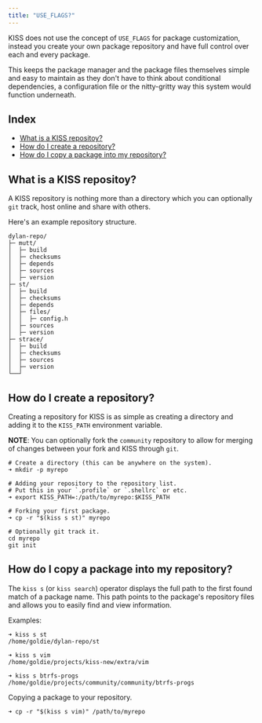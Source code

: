 ```yaml
---
title: "USE_FLAGS?"
---
```


KISS does not use the concept of `USE_FLAGS` for package customization, instead you create your own package repository and have full control over each and every package.

This keeps the package manager and the package files themselves simple and easy to maintain as they don't have to think about conditional dependencies, a configuration file or the nitty-gritty way this system would function underneath.


## Index

<!-- vim-markdown-toc GFM -->

* [What is a KISS repositoy?](#what-is-a-kiss-repositoy)
* [How do I create a repository?](#how-do-i-create-a-repository)
* [How do I copy a package into my repository?](#how-do-i-copy-a-package-into-my-repository)

<!-- vim-markdown-toc -->


## What is a KISS repositoy?

A KISS repository is nothing more than a directory which you can optionally `git` track, host online and share with others.

Here's an example repository structure.

```
dylan-repo/
├─ mutt/
│  ├─ build
│  ├─ checksums
│  ├─ depends
│  ├─ sources
│  ├─ version
├─ st/
│  ├─ build
│  ├─ checksums
│  ├─ depends
│  ├─ files/
│  │  ├─ config.h
│  ├─ sources
│  ├─ version
├─ strace/
│  ├─ build
│  ├─ checksums
│  ├─ sources
│  ├─ version
└──┘
```

## How do I create a repository?

Creating a repository for KISS is as simple as creating a directory and adding it to the `KISS_PATH` environment variable.

**NOTE**: You can optionally fork the `community` repository to allow for merging of changes between your fork and KISS through `git`.

```
# Create a directory (this can be anywhere on the system).
➜ mkdir -p myrepo

# Adding your repository to the repository list.
# Put this in your `.profile` or `.shellrc` or etc.
➜ export KISS_PATH=:/path/to/myrepo:$KISS_PATH

# Forking your first package.
➜ cp -r "$(kiss s st)" myrepo

# Optionally git track it.
cd myrepo
git init
```

## How do I copy a package into my repository?

The `kiss s` (or `kiss search`) operator displays the full path to the first found match of a package name. This path points to the package's repository files and allows you to easily find and view information.

Examples:

```
➜ kiss s st
/home/goldie/dylan-repo/st

➜ kiss s vim
/home/goldie/projects/kiss-new/extra/vim

➜ kiss s btrfs-progs
/home/goldie/projects/community/community/btrfs-progs
```

Copying a package to your repository.

```
➜ cp -r "$(kiss s vim)" /path/to/myrepo
```
